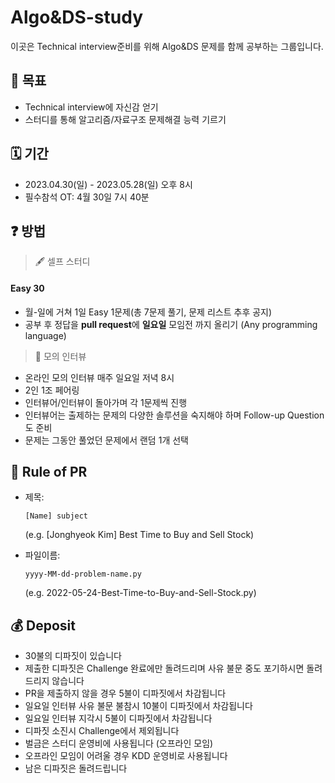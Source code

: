 
# Algo&DS-study

이곳은 Technical interview준비를 위해 Algo&DS 문제를 함께 공부하는 그룹입니다. 

## 📝 목표
- Technical interview에 자신감 얻기
- 스터디를 통해 알고리즘/자료구조 문제해결 능력 기르기

## 🗓 기간
- 2023.04.30(일) - 2023.05.28(일) 오후 8시 
- 필수참석 OT: 4월 30일 7시 40분

## ❓ 방법 
> 🖋 셀프 스터디

#### Easy 30
- 월-일에 거쳐 1일 Easy 1문제(총 7문제 풀기, 문제 리스트 추후 공지)
- 공부 후 정답을 **pull request**에 **일요일** 모임전 까지 올리기 (Any programming language)

> 🔖 모의 인터뷰
- 온라인 모의 인터뷰 매주 일요일 저녁 8시
- 2인 1조 페어링
- 인터뷰어/인터뷰이 돌아가며 각 1문제씩 진행
- 인터뷰어는 출제하는 문제의 다양한 솔루션을 숙지해야 하며 Follow-up Question도 준비
- 문제는 그동안 풀었던 문제에서 랜덤 1개 선택


## 💾 Rule of PR 
- 제목: 
  ~~~
  [Name] subject
  ~~~
  (e.g. [Jonghyeok Kim] Best Time to Buy and Sell Stock)

- 파일이름: 
  ~~~
  yyyy-MM-dd-problem-name.py
  ~~~
  (e.g. 2022-05-24-Best-Time-to-Buy-and-Sell-Stock.py)


## 💰 Deposit 
- 30불의 디파짓이 있습니다
- 제출한 디파짓은 Challenge 완료에만 돌려드리며 사유 불문 중도 포기하시면 돌려드리지 않습니다
- PR을 제출하지 않을 경우 5불이 디파짓에서 차감됩니다
- 일요일 인터뷰 사유 불문 불참시 10불이 디파짓에서 차감됩니다
- 일요일 인터뷰 지각시 5불이 디파짓에서 차감됩니다
- 디파짓 소진시 Challenge에서 제외됩니다
- 벌금은 스터디 운영비에 사용됩니다 (오프라인 모임)
- 오프라인 모임이 어려울 경우 KDD 운영비로 사용됩니다
- 남은 디파짓은 돌려드립니다
